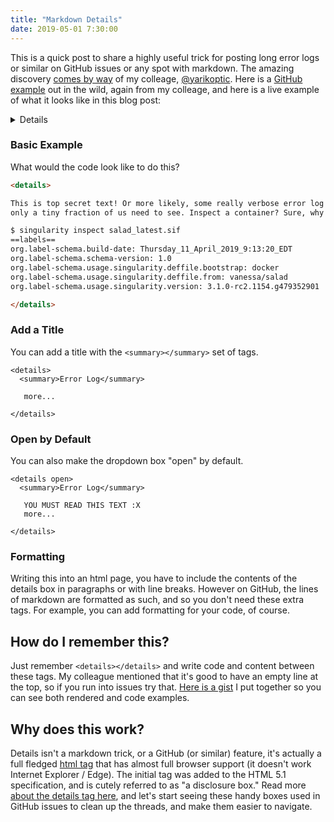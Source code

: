 ```yaml
---
title: "Markdown Details"
date: 2019-05-01 7:30:00
---
```


This is a quick post to share a highly useful trick for posting long
error logs or similar on GitHub issues or any spot with markdown. The amazing
discovery [comes by way](https://github.com/RunestoneInteractive/RunestoneServer/pull/1229#issuecomment-488315755) 
of my colleage, [@yarikoptic](https://github.com/yarikoptic). Here is a 
[GitHub example](https://github.com/RunestoneInteractive/RunestoneServer/issues/1204#issue-407541603) out in the wild, again from my colleage,
and here is a live example of what it looks like in this blog post:

<details>

This is top secret text! Or more likely, some really verbose error log that<br>
only a tiny fraction of us need to see. Inspect a container? Sure, why not!<br>

<pre><code>
$ singularity inspect salad_latest.sif
==labels==
org.label-schema.build-date: Thursday_11_April_2019_9:13:20_EDT
org.label-schema.schema-version: 1.0
org.label-schema.usage.singularity.deffile.bootstrap: docker
org.label-schema.usage.singularity.deffile.from: vanessa/salad
org.label-schema.usage.singularity.version: 3.1.0-rc2.1154.g479352901
</code></pre>
</details>

### Basic Example
What would the code look like to do this?

```html
<details>

This is top secret text! Or more likely, some really verbose error log that
only a tiny fraction of us need to see. Inspect a container? Sure, why not!

$ singularity inspect salad_latest.sif
==labels==
org.label-schema.build-date: Thursday_11_April_2019_9:13:20_EDT
org.label-schema.schema-version: 1.0
org.label-schema.usage.singularity.deffile.bootstrap: docker
org.label-schema.usage.singularity.deffile.from: vanessa/salad
org.label-schema.usage.singularity.version: 3.1.0-rc2.1154.g479352901

</details>
```

### Add a Title


You can add a title with the `<summary></summary>` set of tags.

```
<details>
  <summary>Error Log</summary>

   more...

</details>
```

### Open by Default

You can also make the dropdown box "open" by default.

```
<details open>
  <summary>Error Log</summary>

   YOU MUST READ THIS TEXT :X
   more...

</details>
```

### Formatting

Writing this into an html page, you have to include the contents of the details
box in paragraphs or with line breaks. However on GitHub, the lines of markdown
are formatted as such, and so you don't need these extra tags.
For example, you can add formatting for your code, of course.


## How do I remember this?

Just remember `<details></details>` and write code and content between these tags.
My colleague mentioned that it's good to have an empty line at the top, so if you run
into issues try that. [Here is a gist](https://gist.github.com/vsoch/1235f639d50d358a017abce651580435)
I put together so you can see both rendered and code examples.

## Why does this work?

Details isn't a markdown trick, or a GitHub (or similar) feature, it's
actually a full fledged [html tag](https://www.w3schools.com/tags/tag_details.asp)
that has almost full browser support (it doesn't work Internet Explorer / Edge).
The initial tag was added to the HTML 5.1 specification, and is cutely
referred to as "a disclosure box." Read more [about the details tag here](https://developer.mozilla.org/en-US/docs/Web/HTML/Element/details),
and let's start seeing these handy boxes used in GitHub issues to clean up the threads,
and make them easier to navigate.
